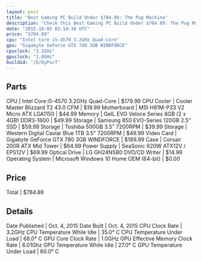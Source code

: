 ```yaml
---
layout: post
title: "Best Gaming PC Build Under $784.89: The Pug Machine"
description: "Check this Best Gaming PC Build Under $784.89: The Pug Machine. CPU: Intel Core i5-4570 3.2GHz Quad-Core, CPU Cooler: Cooler Master Blizzard T2 43.0 CFM, Motherboard: MSI "
date: "2015-10-05 03:14:36 UTC"
price: "$784.89"
cpu: "Intel Core i5-4570 3.2GHz Quad-Core"
gpu: "Gigabyte GeForce GTX 780 3GB WINDFORCE"
cpuclock: "3.2GHz"
gpuclock: "1.0GHz"
buildid: "/b/DyPscf"
---
```


## Parts

CPU | Intel Core i5-4570 3.2GHz Quad-Core | $179.99
CPU Cooler | Cooler Master Blizzard T2 43.0 CFM | $19.99
Motherboard | MSI H81M-P33 V2 Micro ATX LGA1150 | $44.99
Memory | GeIL EVO Veloce Series 8GB (2 x 4GB) DDR3-1600 | $49.99
Storage | Samsung 850 EVO-Series 120GB 2.5" SSD | $59.99
Storage | Toshiba  500GB 3.5" 7200RPM | $39.99
Storage | Western Digital Caviar Blue 1TB 3.5" 7200RPM | $49.99
Video Card | Gigabyte GeForce GTX 780 3GB WINDFORCE | $189.99
Case | Corsair 200R ATX Mid Tower | $64.99
Power Supply | SeaSonic 620W ATX12V / EPS12V | $69.99
Optical Drive | LG GH24NSB0 DVD/CD Writer | $14.99
Operating System | Microsoft Windows 10 Home OEM (64-bit) | $0.00

## Price

Total | $784.89

## Details

Date Published | Oct. 4, 2015
Date Built | Oct. 4, 2015
CPU Clock Rate | 3.2GHz
CPU Temperature While Idle | 35.0° C
CPU Temperature Under Load | 68.0° C
GPU Core Clock Rate | 1.0GHz
GPU Effective Memory Clock Rate | 6.01Ghz
GPU Temperature While Idle | 27.0° C
GPU Temperature Under Load | 60.0° C